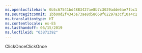 ```yaml
---
ms.openlocfilehash: 0b5c67541bd4883427ae8b7c3029adde6ae7fbc1
ms.sourcegitcommit: 1bb00d2f4343e73ae8d58668f02297a3cf10a4c1
ms.translationtype: HT
ms.contentlocale: es-ES
ms.lasthandoff: 06/15/2019
ms.locfileid: "63871392"
---
```

<span data-ttu-id="7a4bb-101">ClickOnce</span><span class="sxs-lookup"><span data-stu-id="7a4bb-101">ClickOnce</span></span>